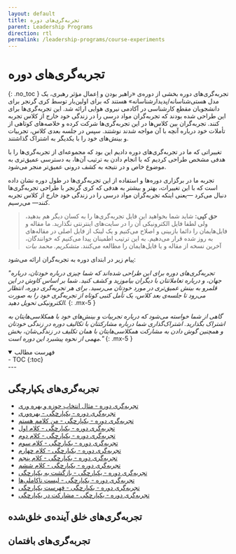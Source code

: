 ```yaml
---
layout: default
title: تجربه‌گری‌های دوره
parent: Leadership Programs
direction: rtl
permalink: /leadership-programs/course-experiments
---
```


# تجربه‌گری‌های دوره
{: .no_toc }
تجربه‌گری‌های دوره بخشی از دوره‌ی «راهبر بودن و اِعمال مؤثر رهبری، یک مدل هستی‌شناسانه/پدیدارشناسانه» هستند که برای اولین‌بار توسط کری گرنجر برای دانشجویان مقطع کارشناسی در آکادمی نیروی هوایی ارائه شد. این تجربه‌گری‌ها برای این طراحی شده بودند که تجربه‌گران مواد درسی را در زندگی خود خارج از کلاس تجربه کنند. تجربه‌گران بین کلاس‌ها در این تجربه‌گری‌ها شرکت کرده و خلاصه‌های کوتاهی از تأملات خود درباره آنچه با آن مواجه شدند نوشتند. سپس در جلسه بعدی کلاس، تجربیات و بینش‌های خود را با یکدیگر به اشتراک گذاشتند.

تغییراتی که ما در تجربه‌گری‌های دوره دادیم این بود که مجموعه‌ای از تجربه‌گری‌ها را با هدفی مشخص طراحی کردیم که با انجام دادن به ترتیب آن‌ها، به دسترسی عمیق‌تری به موضوع خاص و در نتیجه به کشف درونی عمیق‌تر منجر می‌شود.

تجربه ما در برگزاری دوره‌ها و استفاده از این تجربه‌گری‌ها در طول دوره نشان داده است که با این تغییرات، بهتر و بیشتر به هدفی که کری گرنجر با طراحی تجربه‌گری‌ها دنبال می‌کرد —یعنی اینکه تجربه‌گران مواد درسی را در زندگی خود خارج از کلاس تجربه کنند— می‌رسیم.

> **حق کپی:** شاید شما بخواهید این فایل‌ تجربه‌گری‌ها را به کسان دیگر هم بدهید، ولی لطفا فایل الکترونیکی آن را در سایت‌های اینترنتی نگذارید. ما مقاله و فایل‌‌هایمان را دائما بازبینی و اصلاح می‌کنیم و یک لینک از فایل اصلی در مقاله‌های به روز شده قرار می‌دهیم. به این ترتیب اطمینان پیدا می‌کنیم که خوانندگان، آخرین نسخه از مقاله و یا فایل‌هایمان را مطالعه می‌کنند. _متشکریم. محمد بیات_

پیام زیر در ابتدای دوره به تجربه‌گران ارائه می‌شود:

_"تجربه‌گری‌های دوره برای این طراحی شده‌اند که شما چیزی درباره خودتان، درباره جهان، و درباره تعاملاتتان با دیگران بیاموزید و کشف کنید. شما بر اساس کاوش در این قلمرو به بینش عمیق‌تری در مورد خودتان می‌رسید. برای هر تجربه‌گری دوره، انتظار می‌رود تا جلسه‌ی بعد کلاس، یک تأمل کتبی کوتاه از تجربه‌گری خود را به صورت الکترونیکی تحویل دهید._
{: .mx-5 }

_گاهی از شما خواسته می‌شود که درباره تجربیات و بینش‌های خود با همکلاسی‌هایتان به اشتراک بگذارید. اشتراک‌گذاری شما درباره مشارکتتان با تکالیف دوره در زندگی خودتان و همچنین گوش دادن به مشارکت همکلاسی‌هایتان با همان تکلیف در زندگی‌شان، بخش مهمی از نحوه پیشبرد این دوره است."_
{: .mx-5 }

<details open markdown="block">
  <summary>فهرست مطالب</summary>
  - TOC
  {:toc}
</details>
---

## تجربه‌گری‌های یکپارچگی

- [تجربه‌گری دوره - مثال انتخاب حوزه و بهره وری](/assets/course-experiments/integrity/00_تجربه‌گری_دوره_مثال_انتخاب_حوزه_و_بهره_وری.pdf)
- [تجربه‌گری دوره - یکپارچگی - بهره‌وری](/assets/course-experiments/integrity/01_تجربه‌گری_دوره_یکپارچگی_بهره‌وری.pdf)
- [تجربه‌گری دوره - یکپارچگی - من کلامم هستم](/assets/course-experiments/integrity/02_تجربه‌گری_دوره_یکپارچگی_من_کلامم_هستم.pdf)
- [تجربه‌گری دوره - یکپارچگی - کلام اول](/assets/course-experiments/integrity/03_تجربه‌گری_دوره_یکپارچگی_کلام_اول.pdf)
- [تجربه‌گری دوره - یکپارچگی - کلام دوم](/assets/course-experiments/integrity/04_تجربه‌گری_دوره_یکپارچگی_کلام_دوم.pdf)
- [تجربه‌گری دوره - یکپارچگی - کلام سوم](/assets/course-experiments/integrity/05_تجربه‌گری_دوره_یکپارچگی_کلام_سوم.pdf)
- [تجربه‌گری دوره - یکپارچگی - کلام چهارم](/assets/course-experiments/integrity/06_تجربه‌گری_دوره_یکپارچگی_کلام_چهارم.pdf)
- [تجربه‌گری دوره - یکپارچگی - کلام پنجم](/assets/course-experiments/integrity/07_تجربه‌گری_دوره_یکپارچگی_کلام_پنجم.pdf)
- [تجربه‌گری دوره - یکپارچگی - کلام ششم](/assets/course-experiments/integrity/08_تجربه‌گری_دوره_یکپارچگی_کلام_ششم.pdf)
- [تجربه‌گری دوره - یکپارچگی - بازگشت به یکپارچگی](/assets/course-experiments/integrity/09_تجربه‌گری_دوره_یکپارچگی_بازگشت_به_یکپارچگی.pdf)
- [تجربه‌گری دوره - یکپارچگی - لیست ناکاملی‌ها](/assets/course-experiments/integrity/10_تجربه‌گری_دوره_یکپارچگی_لیست_ناکاملی‌ها.pdf)
- [تجربه‌گری دوره - یکپارچگی - فهرست یکپارچگی](/assets/course-experiments/integrity/11_تجربه‌گری_دوره_یکپارچگی_فهرست_یکپارچگی.pdf)
- [تجربه‌گری دوره - یکپارچگی - مشارکت در یکپارچگی](/assets/course-experiments/integrity/12_تجربه‌گری_دوره_یکپارچگی_مشارکت_در_یکپارچگی.pdf)

## تجربه‌گری‌های خلق آینده‌ی خلق‌شده

## تجربه‌گری‌های بافتمان

